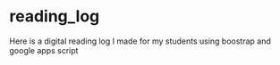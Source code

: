 # reading_log
Here is a digital reading log I made for my students using boostrap and google apps script
